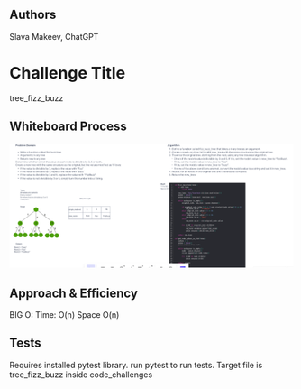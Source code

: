 ## Authors
Slava Makeev, ChatGPT

# Challenge Title
tree_fizz_buzz

## Whiteboard Process
![tree_fizz_buzz](./whiteboard.png)

## Approach & Efficiency
BIG O:
Time: O(n)
Space O(n)

## Tests
Requires installed pytest library.
run pytest <filepath> to run tests. Target file is tree_fizz_buzz inside code_challenges
